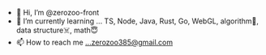 - 👋 Hi, I’m @zerozoo-front
- 🌱 I’m currently learning ... TS, Node, Java, Rust, Go, WebGL, algorithm🧨, data structure☠️, math😇
- 📫 How to reach me ...zerozoo385@gmail.com

<!---
zerozoo-front/zerozoo-front is a ✨ special ✨ repository because its `README.md` (this file) appears on your GitHub profile.
You can click the Preview link to take a look at your changes.
--->
